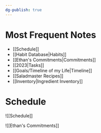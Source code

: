 ```yaml
---
dg-publish: true
---
```


# Most Frequent Notes

- [[Schedule]]
- [[Habit Database|Habits]]
- [[Ethan's Commitments|Commitments]]
- [[2023|Tasks]]
- [[Goals/Timeline of my Life|Timeline]]
- [[Saladmaster Recipes]]
- [[Inventory|Ingredient Inventory]]

# Schedule

![[Schedule]]

![[Ethan's Commitments]]